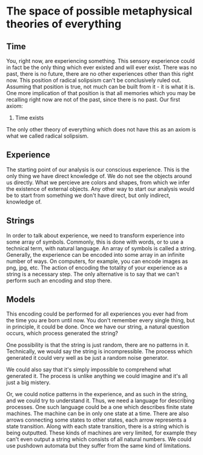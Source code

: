 # The space of possible metaphysical theories of everything

## Time

You, right now, are experiencing something.
This sensory experience could in fact be the only thing which ever existed and will ever exist.
There was no past, there is no future, there are no other experiences other than this right now.
This position of radical solipsism can't be conclusively ruled out.
Assuming that position is true, not much can be built from it - it is what it is.
One more implication of that position is that all memories which you may be recalling right now are not of the past, since there is no past.
Our first axiom:

1. Time exists

The only other theory of everything which does not have this as an axiom is what we called radical solipsism.

## Experience

The starting point of our analysis is our conscious experience.
This is the only thing we have direct knowledge of.
We do not see the objects around us directly.
What we percieve are colors and shapes, from which we infer the existence of external objects.
Any other way to start our analysis would be to start from something we don't have direct, but only indirect, knowledge of.

## Strings

In order to talk about experience, we need to transform experience into some array of symbols.
Commonly, this is done with words, or to use a technical term, with natural language.
An array of symbols is called a string.
Generally, the experience can be encoded into some array in an infinite number of ways.
On computers, for example, you can encode images as png, jpg, etc.
The action of encoding the totality of your experience as a string is a necessary step.
The only alternative is to say that we can't perform such an encoding and stop there.

## Models

This encoding could be performed for all experiences you ever had from the time you are born until now.
You don't remember every single thing, but in principle, it could be done.
Once we have our string, a natural question occurs, which process generated the string?

One possibility is that the string is just random, there are no patterns in it.
Technically, we would say the string is incompressible.
The process which generated it could very well as be just a random noise generator.

We could also say that it's simply impossible to comprehend what generated it.
The process is unlike anything we could imagine and it's all just a big mistery.

Or, we could notice patterns in the experience, and as such in the string, and we could try to understand it.
Thus, we need a language for describing processes.
One such language could be a one which describes finite state machines.
The machine can be in only one state at a time.
There are also arrows connecting some states to other states, each arrow represents a state transition.
Along with each state transition, there is a string which is being outputted.
These kinds of machines are very limited, for example they can't even output a string which consists of all natural numbers.
We could use pushdown automata but they suffer from the same kind of limitations.

